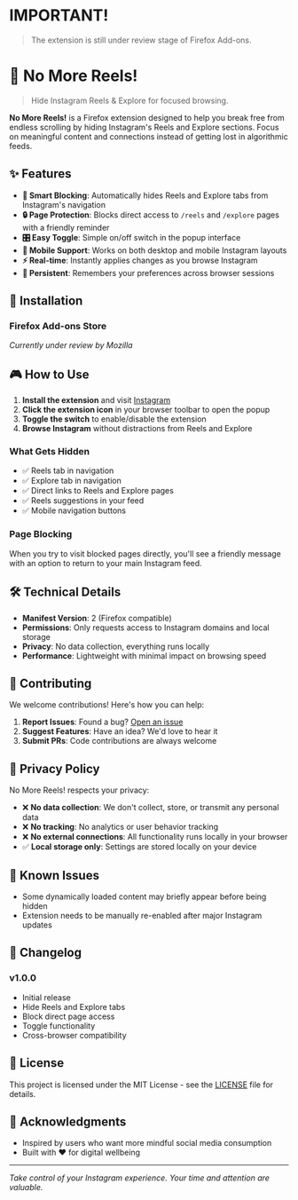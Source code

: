 # IMPORTANT!

> The extension is still under review stage of Firefox Add-ons.

# 🚫 No More Reels!

> Hide Instagram Reels & Explore for focused browsing.

**No More Reels!** is a Firefox extension designed to help you break free from endless scrolling by hiding Instagram's Reels and Explore sections. Focus on meaningful content and connections instead of getting lost in algorithmic feeds.

## ✨ Features

- **🎯 Smart Blocking**: Automatically hides Reels and Explore tabs from Instagram's navigation
- **🔒 Page Protection**: Blocks direct access to `/reels` and `/explore` pages with a friendly reminder
- **🎛️ Easy Toggle**: Simple on/off switch in the popup interface
- **📱 Mobile Support**: Works on both desktop and mobile Instagram layouts
- **⚡ Real-time**: Instantly applies changes as you browse Instagram
- **🔄 Persistent**: Remembers your preferences across browser sessions

## 🚀 Installation

### Firefox Add-ons Store
*Currently under review by Mozilla*

## 🎮 How to Use

1. **Install the extension** and visit [Instagram](https://instagram.com)
2. **Click the extension icon** in your browser toolbar to open the popup
3. **Toggle the switch** to enable/disable the extension
4. **Browse Instagram** without distractions from Reels and Explore

### What Gets Hidden

- ✅ Reels tab in navigation
- ✅ Explore tab in navigation  
- ✅ Direct links to Reels and Explore pages
- ✅ Reels suggestions in your feed
- ✅ Mobile navigation buttons

### Page Blocking

When you try to visit blocked pages directly, you'll see a friendly message with an option to return to your main Instagram feed.

## 🛠️ Technical Details

- **Manifest Version**: 2 (Firefox compatible)
- **Permissions**: Only requests access to Instagram domains and local storage
- **Privacy**: No data collection, everything runs locally
- **Performance**: Lightweight with minimal impact on browsing speed

## 🤝 Contributing

We welcome contributions! Here's how you can help:

1. **Report Issues**: Found a bug? [Open an issue](../../issues)
2. **Suggest Features**: Have an idea? We'd love to hear it
3. **Submit PRs**: Code contributions are always welcome

## 📝 Privacy Policy

No More Reels! respects your privacy:

- ❌ **No data collection**: We don't collect, store, or transmit any personal data
- ❌ **No tracking**: No analytics or user behavior tracking
- ❌ **No external connections**: All functionality runs locally in your browser
- ✅ **Local storage only**: Settings are stored locally on your device

## 🐛 Known Issues

- Some dynamically loaded content may briefly appear before being hidden
- Extension needs to be manually re-enabled after major Instagram updates

## 📜 Changelog

### v1.0.0
- Initial release
- Hide Reels and Explore tabs
- Block direct page access
- Toggle functionality
- Cross-browser compatibility

## 📄 License

This project is licensed under the MIT License - see the [LICENSE](LICENSE) file for details.

## 🙏 Acknowledgments

- Inspired by users who want more mindful social media consumption
- Built with ❤️ for digital wellbeing

---

*Take control of your Instagram experience. Your time and attention are valuable.*
